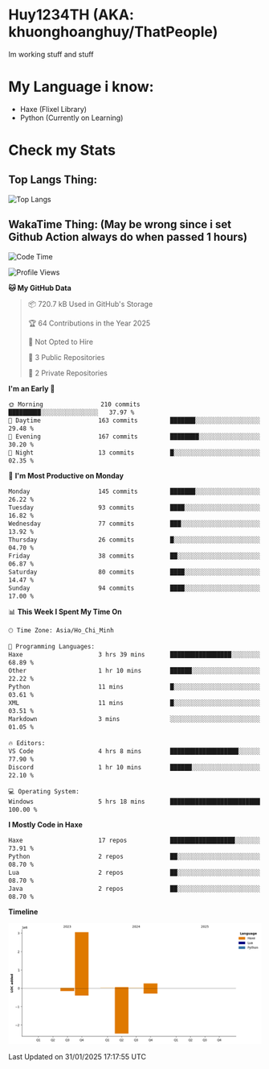 # Huy1234TH (AKA: khuonghoanghuy/ThatPeople)
Im working stuff and stuff

# My Language i know:
- Haxe (Flixel Library)
- Python (Currently on Learning)

# Check my Stats
## Top Langs Thing:
![Top Langs](https://github-readme-stats.vercel.app/api/top-langs/?username=khuonghoanghuy&hide_progress=false)

## WakaTime Thing: (May be wrong since i set Github Action always do when passed 1 hours)
<!--START_SECTION:waka-->
![Code Time](http://img.shields.io/badge/Code%20Time-5%20hrs%2019%20mins-blue)

![Profile Views](http://img.shields.io/badge/Profile%20Views-239-blue)

**🐱 My GitHub Data** 

> 📦 720.7 kB Used in GitHub's Storage 
 > 
> 🏆 64 Contributions in the Year 2025
 > 
> 🚫 Not Opted to Hire
 > 
> 📜 3 Public Repositories 
 > 
> 🔑 2 Private Repositories 
 > 
**I'm an Early 🐤** 

```text
🌞 Morning                210 commits         █████████░░░░░░░░░░░░░░░░   37.97 % 
🌆 Daytime                163 commits         ███████░░░░░░░░░░░░░░░░░░   29.48 % 
🌃 Evening                167 commits         ████████░░░░░░░░░░░░░░░░░   30.20 % 
🌙 Night                  13 commits          █░░░░░░░░░░░░░░░░░░░░░░░░   02.35 % 
```
📅 **I'm Most Productive on Monday** 

```text
Monday                   145 commits         ███████░░░░░░░░░░░░░░░░░░   26.22 % 
Tuesday                  93 commits          ████░░░░░░░░░░░░░░░░░░░░░   16.82 % 
Wednesday                77 commits          ███░░░░░░░░░░░░░░░░░░░░░░   13.92 % 
Thursday                 26 commits          █░░░░░░░░░░░░░░░░░░░░░░░░   04.70 % 
Friday                   38 commits          ██░░░░░░░░░░░░░░░░░░░░░░░   06.87 % 
Saturday                 80 commits          ████░░░░░░░░░░░░░░░░░░░░░   14.47 % 
Sunday                   94 commits          ████░░░░░░░░░░░░░░░░░░░░░   17.00 % 
```


📊 **This Week I Spent My Time On** 

```text
🕑︎ Time Zone: Asia/Ho_Chi_Minh

💬 Programming Languages: 
Haxe                     3 hrs 39 mins       █████████████████░░░░░░░░   68.89 % 
Other                    1 hr 10 mins        ██████░░░░░░░░░░░░░░░░░░░   22.22 % 
Python                   11 mins             █░░░░░░░░░░░░░░░░░░░░░░░░   03.61 % 
XML                      11 mins             █░░░░░░░░░░░░░░░░░░░░░░░░   03.51 % 
Markdown                 3 mins              ░░░░░░░░░░░░░░░░░░░░░░░░░   01.05 % 

🔥 Editors: 
VS Code                  4 hrs 8 mins        ███████████████████░░░░░░   77.90 % 
Discord                  1 hr 10 mins        ██████░░░░░░░░░░░░░░░░░░░   22.10 % 

💻 Operating System: 
Windows                  5 hrs 18 mins       █████████████████████████   100.00 % 
```

**I Mostly Code in Haxe** 

```text
Haxe                     17 repos            ██████████████████░░░░░░░   73.91 % 
Python                   2 repos             ██░░░░░░░░░░░░░░░░░░░░░░░   08.70 % 
Lua                      2 repos             ██░░░░░░░░░░░░░░░░░░░░░░░   08.70 % 
Java                     2 repos             ██░░░░░░░░░░░░░░░░░░░░░░░   08.70 % 
```



**Timeline**

![Lines of Code chart](https://raw.githubusercontent.com/khuonghoanghuy/khuonghoanghuy/main/assets/bar_graph.png)


 Last Updated on 31/01/2025 17:17:55 UTC
<!--END_SECTION:waka-->
